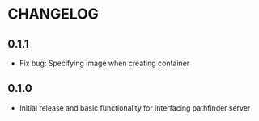 # CHANGELOG

## 0.1.1

- Fix bug: Specifying image when creating container

## 0.1.0

- Initial release and basic functionality for interfacing pathfinder server
